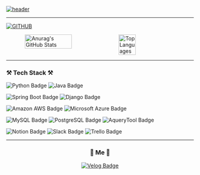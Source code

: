 <div align="left">

[![header](https://capsule-render.vercel.app/api?type=waving&color=timeGradient&text=Welcome%20to%20Hyeon%20GitHub%20👋&animation=twinkling&fontSize=35&fontAlignY=40&fontAlign=70&height=250&desc=Web%20Backend%20Developer&descAlign=60&descAlignY=70)](https://capsule-render.vercel.app/api?type=waving&color=timeGradient&text=Welcome%20to%20Hyeon%20GitHub%20👋&animation=twinkling&fontSize=35&fontAlignY=40&fontAlign=70&height=250&desc=Web%20Backend%20Developer&descAlign=70&descAlignY=70)

----
[![GITHUB](https://hits.seeyoufarm.com/api/count/incr/badge.svg?url=https%3A%2F%2Fgithub.com%2FJungjuhyeon&count_bg=%2379C83D&title_bg=%23555555&icon=github.svg&icon_color=%23E7E7E7&title=github&edge_flat=false)](https://hits.seeyoufarm.com)


<div style="display: flex; justify-content: center; flex-direction: row;">
  <img src="https://github-readme-stats.vercel.app/api?username=Jungjuhyeon&show_icons=true&bg_color=00000000" alt="Anurag's GitHub Stats" width="50%">
  <img src="https://github-readme-stats.vercel.app/api/top-langs/?username=Jungjuhyeon&layout=compact&bg_color=00000000" alt="Top Languages" width="30%">
</div>


-----

<h3 align="left">⚒️ Tech Stack ⚒️</h3>

<p align="left">
  <img src="https://img.shields.io/badge/python-%233776AB?style=for-the-badge&logo=python&logoColor=white" alt="Python Badge">
  <img src="https://img.shields.io/badge/java-%23FF6550?style=for-the-badge&logo=java&logoColor=white" alt="Java Badge">
</p>

<p align="left">
  <img src="https://img.shields.io/badge/springboot-%236DB33F?style=for-the-badge&logo=springboot&logoColor=white" alt="Spring Boot Badge">
  <img src="https://img.shields.io/badge/django-%23092E20?style=for-the-badge&logo=django&logoColor=white" alt="Django Badge">
</p>

<p align="left">
  <img src="https://img.shields.io/badge/amazonaws-%23232F3E?style=for-the-badge&logo=amazonaws&logoColor=white" alt="Amazon AWS Badge">
  <img src="https://img.shields.io/badge/microsoftazure-%230078D4?style=for-the-badge&logo=microsoftazure&logoColor=white" alt="Microsoft Azure Badge">
</p>

<p align="left">
  <img src="https://img.shields.io/badge/mysql-%234479A1?style=for-the-badge&logo=mysql&logoColor=white" alt="MySQL Badge">
  <img src="https://img.shields.io/badge/postgresql-%234169E1?style=for-the-badge&logo=postgresql&logoColor=white" alt="PostgreSQL Badge">
  <img src="https://img.shields.io/badge/AqueryTool-%23669DF6?style=for-the-badge&logo=AqueryTool&logoColor=white" alt="AqueryTool Badge">
</p>

<p align="left">
  <img src="https://img.shields.io/badge/notion-%23000000?style=for-the-badge&logo=notion&logoColor=white" alt="Notion Badge">
  <img src="https://img.shields.io/badge/slack-%234A154B?style=for-the-badge&logo=slack&logoColor=white" alt="Slack Badge">
  <img src="https://img.shields.io/badge/trello-%230052CC?style=for-the-badge&logo=trello&logoColor=white" alt="Trello Badge">
</p>

----

<h3 align="center">🍎 Me 🍎</h3>
<p align="center">
  <a href="https://velog.io/@wngus4278">
    <img src="https://img.shields.io/badge/velog-%2320C997?style=for-the-badge&logo=velog&logoColor=white" alt="Velog Badge">
  </a>
</p>





